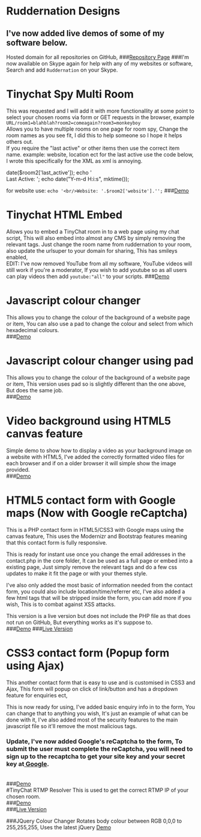 # Ruddernation Designs
## I've now added live demos of some of my software below.
Hosted domain for all repositories on GitHub,
###<a href="https://ruddernation-designs.github.io" target="_blank">Repository Page</a>
###I'm now available on Skype again for help with any of my websites or software, Search and add `Ruddernation` on your Skype.

# Tinychat Spy Multi Room
This was requested and I will add it with more functionallity at some point to select your chosen rooms via form or GET requests in the browser, example `URL/room1=blahblah?room2=comeagain?room3=monkeyboy`<br/>
Allows you to have multiple rooms on one page for room spy, Change the room names as you see fit, I did this to help someone so I hope it helps others out.<br/>
If you require the "last active" or other items then use the correct item name. example: website, 
location ect for the last active use the code below, I wrote this specifically for the XML as xml is annoying.

date($room2['last_active']); echo '<br/>Last Active: '; echo date("Y-m-d H:i:s", mktime());

for website use: `echo '<br/>Website: '.$room2['website'].'';`
###<a href="https://www.ruddernation.com/multiroom/">Demo</a>
# Tinychat HTML Embed
Allows you to embed a TinyChat room in to a web page using my chat script,
This will also embed into almost any CMS by simply removing the relevant tags.
Just change the room name from ruddernation to your room, also update the urlsuper to your domain for sharing,
This has smileys enabled,
<br/>
EDIT: I've now removed YouTube from all my software, YouTube videos will still work if you're a moderator,
If you wish to add youtube so as all users can play videos then add `youtube:"all"` to your scripts.
###<a href="http://ruddernation-designs.github.io/tinychat" target="_blank" title="TinyChat Embed Demo">Demo</a>

# Javascript colour changer
This allows you to change the colour of the background of a website page or item,
You can also use a pad to change the colour and select from which hexadecimal colours.<br />
###<a href="http://ruddernation-designs.github.io/colour-changer" target="_blank" title="JavaScript-Colour-Changer">Demo</a>

# Javascript colour changer using pad
This allows you to change the colour of the background of a website page or item,
This version uses pad so is slightly different than the one above, But does the same job.<br />
###<a href="http://ruddernation-designs.github.io/colour-changer/pad" target="_blank" title="JS-Pad-Colour-Changer">Demo</a>

# Video background using HTML5 canvas feature
Simple demo to show how to display a video as your background image on a website with HTML5,
I've added the correctly formatted video files for each browser and if on a older browser it will simple show the image provided.<br />
###<a href="http://ruddernation-designs.github.io/video-background/" target="_blank" title="Background Video Demo">Demo</a>

# HTML5 contact form with Google maps (Now with Google reCaptcha)
This is a PHP contact form in HTML5/CSS3 with Google maps using the canvas feature,
This uses the Modernizr and Bootstrap features meaning that this contact form is fully responsive.

This is ready for instant use once you change the email addresses in the contact.php in the core folder,
It can be used as a full page or embed into a existing page, 
Just simply remove the relevant tags and do a few css updates to make it fit the page or with your themes style.

I've also only added the most basic of information needed from the contact form, you could also include location/time/referrer etc, I've also added a few html tags that will be stripped inside the form, you can add more if you wish, This is to combat against XSS attacks.

This version is a live version but does not include the PHP file as that does not run on GitHub, But everything works as it's suppose to.<br />
###<a href="http://ruddernation-designs.github.io/contact-with-google-maps" target="_blank" title="Contact forms with google maps Demo">Demo</a>
###<a href="https://www.ruddernation.com" target="_blank" title="Main website">Live Version</a>
<br />
# CSS3 contact form (Popup form using Ajax)
This another contact form that is easy to use and is customised in CSS3 and Ajax,
This form will popup on click of link/button and has a dropdown feature for enquiries ect,

This is now ready for using, I've added basic enquiry info in to the form, You can change that to anything you wish, It's just an example of what can be done with it,
I've also added most of the security features to the main javascript file so it'll remove the most malicious tags.
### Update, I've now added Google's reCaptcha to the form, To submit the user must complete the reCaptcha, you will need to sign up to the recaptcha to get your site key and your secret key at<a href="https://www.google.com/recaptcha/intro/index.html" target="_blank"> Google</a>.

<br />
###<a href="https://ruddernation-designs.github.io/css-contact-form/" target="_blank" title="CSS3 Contact form">Demo</a>
<br />
#TinyChat RTMP Resolver
This is used to get the correct RTMP IP of your chosen room. <br />
###<a href="https://ruddernation-designs.github.io/tinychat-rtmp/" target="_blank" title="RTMP Demo">Demo</a><br />
###<a href="https://www.ruddernation.com/rtmp" target="_blank">Live Version</a>


###JQuery Colour Changer
Rotates body colour between RGB 0,0,0 to 255,255,255, Uses the latest jQuery
[Demo](http://ruddernation-designs.github.io/jquery-colour-rotation/)
